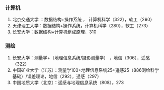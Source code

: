 ### 计算机

1. 北京交通大学 ：数据结构+操作系统 ， 计算机科学（322），软工（290）
2. 天津理工大学：数据结构+操作系统，计算机科学（280），软工（273）
3. 长安大学：数据结构+计算机组成原理，310



### 测绘

1. 长安大学：测量学+（地理信息系统/摄影测量学） ，地信（306），遥感（322）
2. 中国矿业大学（江苏）：测量学100+地理信息系统25+遥感25（886测绘科学基础）/误差理论，地信（292），遥感（297）
3. 中国地质大学（北京）：遥感与地理信息系统（808），273

